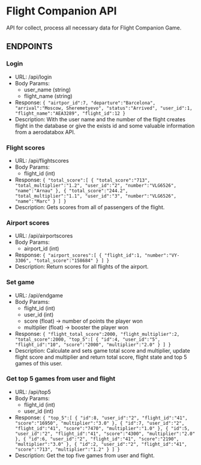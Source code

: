 # Flight Companion API

API for collect, process all necessary data for Flight Companion Game.

## ENDPOINTS

### Login

 - URL: /api/login
 - Body Params: 
    - user_name (string)
    - flight_name (string)
 - Response:
`{
    "airtpor_id":7,
    "departure":"Barcelona",
    "arrival":"Moscow, Sheremetyevo",
    "status":"Arrived",
    "user_id":1,
    "flight_name":"AEA3289",
    "flight_id":12
}`
 - Description: With the user name and the number of the flight creates flight in the database or give the exists id and some valuable information from a aerodatabox API.

### Flight scores

 - URL: /api/flightscores
 - Body Params: 
    - flight_id (int)
 - Response:
`{
    "total_score":[
        {
            "total_score":"713",
            "total_multiplier":"1.2",
            "user_id":"2",
            "number":"VLG6526",
            "name":"Arnau"
        },
        {
            "total_score":"244.2",
            "total_multiplier":"1.1",
            "user_id":"3",
            "number":"VLG6526",
            "name":"Marc"
        }
    ]
}`
 - Description: Gets scores from all of passengers of the flight.

### Airport scores

 - URL: /api/airportscores
 - Body Params: 
    - airport_id (int)
 - Response:
`{
    "airport_scores":[
        {
            "flight_id":1,
            "number":"VY-3306",
            "total_score":"158684"
        }
    ]
}`
 - Description: Return scores for all flights of the airport.

### Set game

 - URL: /api/endgame
 - Body Params: 
    - flight_id (int)
    - user_id (int)
    - score (float) -> number of points the player won
    - multiplier (float) -> booster the player won
 - Response:
`{
    "flight_total_score":2000,
    "flight_multiplier":2,
    "total_score":2000,
    "top_5":[
        {
            "id":4,
            "user_id":"5",
            "flight_id":"10",
            "score":"2000",
            "multiplier":"2.0"
        }
    ]
}`
 - Description: Calculate and sets game total score and multiplier, update flight score and multiplier and return total score, flight state and top 5 games of this user.
 
### Get top 5 games from user and flight

 - URL: /api/top5
 - Body Params: 
    - flight_id (int)
    - user_id (int)
 - Response:
`{
    "top_5":[
        {
            "id":8,
            "user_id":"2",
            "flight_id":"41",
            "score":"16950",
            "multiplier":"3.0"
        },
        {
            "id":7,
            "user_id":"2",
            "flight_id":"41",
            "score":"7470",
            "multiplier":"1.0"
        },
        {
            "id":5,
            "user_id":"2",
            "flight_id":"41",
            "score":"4300",
            "multiplier":"2.0"
        },
        {
            "id":6,
            "user_id":"2",
            "flight_id":"41",
            "score":"2190",
            "multiplier":"3.0"
        },
        {
            "id":2,
            "user_id":"2",
            "flight_id":"41",
            "score":"713",
            "multiplier":"1.2"
        }
    ]
}`
 - Description: Get the top five games from user and flight.
 
